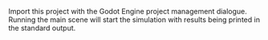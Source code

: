 Import this project with the Godot Engine project management dialogue. Running the main scene will start the simulation with results being printed in the standard output.
